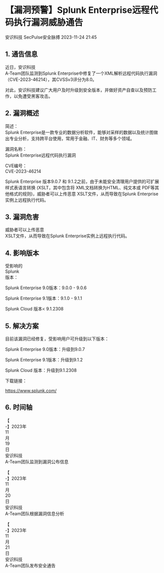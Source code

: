 #  【漏洞预警】Splunk Enterprise远程代码执行漏洞威胁通告   
安识科技  SecPulse安全脉搏   2023-11-24 21:45  
  
## 1. 通告信息  
  
近日，安识科技  
A-Team团队监测到Splunk Enterprise中修复了一个XML解析远程代码执行漏洞（CVE-2023-46214），其CVSSv3评分为8.0。  
  
对此，安识科技建议广大用户及时升级到安全版本，并做好资产自查以及预防工作，以免遭受黑客攻击。  
## 2. 漏洞概述  
  
简述：  
Splunk Enterprise是一款专业的数据分析软件，能够对采样的数据以及统计图做出专业分析，支持跨平台使用，常用于金融、IT、财务等多个领域。  
  
漏洞名称：  
Splunk Enterprise远程代码执行漏洞  
  
CVE编号：  
CVE-2023-46214  
  
Splunk Enterprise 版本9.0.7 和 9.1.2之前，由于未能安全清理用户提供的可扩展样式表语言转换 (XSLT，其中包含将 XML文档转换为HTML、纯文本或 PDF等其他格式的规则)，威胁者可以上传恶意 XSLT文件，从而导致在Splunk Enterprise实例上远程执行代码。  
## 3. 漏洞危害   
  
威胁者可以上传恶意   
XSLT文件，从而导致在Splunk Enterprise实例上远程执行代码。  
## 4. 影响版本  
  
受影响的  
Splunk  
版本：  
  
Splunk Enterprise 9.0版本：9.0.0 - 9.0.6  
  
Splunk Enterprise 9.1版本：9.1.0 - 9.1.1  
  
Splunk Cloud 版本< 9.1.2308  
## 5. 解决方案  
  
目前该漏洞已经修复，受影响用户可升级到以下版本：  
  
Splunk Enterprise 9.0版本：升级到9.0.7  
  
Splunk Enterprise 9.1版本：升级到9.1.2  
  
Splunk Cloud 版本：升级到9.1.2308  
  
下载链接：  
  
https://www.splunk.com/  
## 6. 时间轴   
  
【  
-】2023年  
11  
月  
19  
日   
安识科技  
A-Team团队监测到漏洞公布信息  
  
【  
-】2023年  
11  
月  
20  
日   
安识科技  
A-Team团队根据漏洞信息分析  
  
【  
-】2023年  
11  
月  
21  
日   
安识科技  
A-Team团队发布安全通告  
  
  
  
  
  
